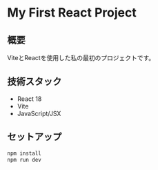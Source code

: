 # My First React Project

## 概要
ViteとReactを使用した私の最初のプロジェクトです。

## 技術スタック
- React 18
- Vite
- JavaScript/JSX

## セットアップ
```bash
npm install
npm run dev